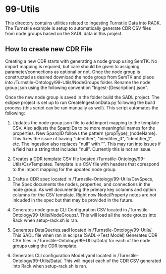 # 99-Utils

This directory contains utilities related to ingesting Turnstile Data into RACK. The Turnstile example is setup to automatically generate CDR CSV files from node groups based on the SADL data in this project.

## How to create new CDR File

Creating a new CDR starts with generating a node group using SemTK. No import mapping is required, but care should be given to assigning parameter/connections as optional or not. Once the node group is constructed as desired download the node group from SemTK and place into /Turnstile-Ontology/99-Utils/NodeGroups folder. Rename the node group json using the following convention "Ingest-{Description}.json".

Once the new node group is saved in the folder build the SADL project. The eclipse project is set up to run CreateIngestionData.py following the build process (this script can be ran manually as well). This script automates the following:

1. Updates the node group json file to add import mapping to the template CSV. Also adjusts the SparqlIDs to be more meaningfull names for the properties. New SparqlID follows the pattern {propType}_{nodeName}.  This fixes the issue of having "identifier", "identifier_0", "identifier_1", etc. The ingestion also replaces "null" with "". This may run into issues if a field has a string that includes "null". Currently this is not an issue.

2. Creates a CDR template CSV file located /Turnstile-Ontology/99-Utils/CsvTemplates. Template is a CSV file with headers that corespond to the import mapping for the updated node group.

3. Drafts a CDR spec located in /Turnstile-Ontology/99-Utils/CsvSpecs, The Spec documents the nodes, properties, and connections in the node group. As well documenting the primary key columns and option columns for the CSV template. Right now Node/Property notes are not inlcuded in the spec but that may be provided in the future.

4. Generates node group CLI Configuration CSV located in /Turnstile-Ontology/99-Utils/NodeGroups/. This will load all the node groups into Rack when setup-rack.sh is ran.

5. Generates DataQueries.sadl located in /Turnstile-Ontology/99-Utils/. This SADL file when ran in  eclipse (SADL->Test Model) Generates CDR CSV files in /Turnstile-Ontology/99-Utils/Data/ for each of the node groups using the CDR template.

6. Generates  CLI configuration Model.yaml located in /Turnstile-Ontology/99-Utils/Data/. This will ingest each of the CDR CSV generated into Rack when setup-rack.sh is ran.
